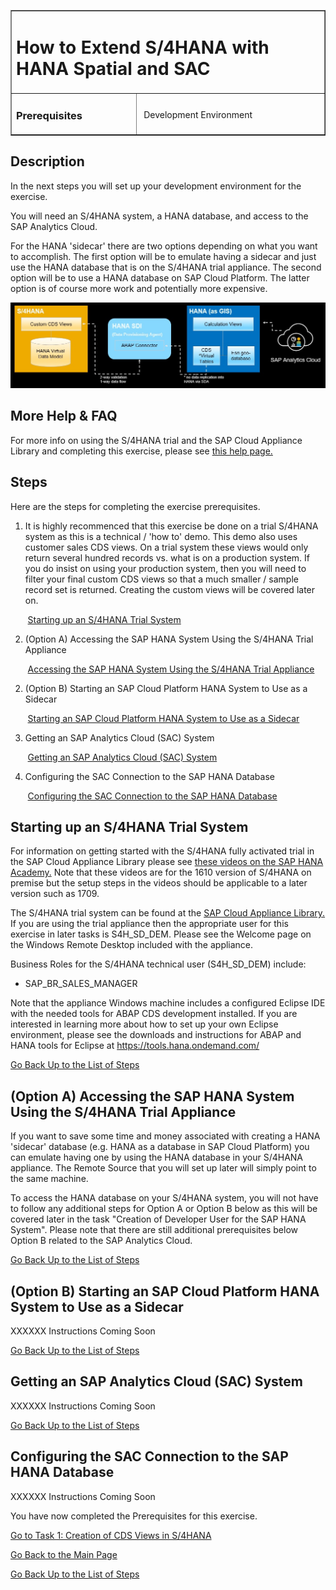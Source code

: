 <table width=100% border=>
<tr><td colspan=2><h1>How to Extend S/4HANA with HANA Spatial and SAC&nbsp;&nbsp;&nbsp;&nbsp;&nbsp;&nbsp;&nbsp;&nbsp;&nbsp;</h1></td></tr>
<tr><td><h3>Prerequisites</h3></td><td width=60%></br>&nbsp;Development Environment</p></td></tr>
</table>

## Description

In the next steps you will set up your development environment for the exercise. 

You will need an S/4HANA system, a HANA database, and access to the SAP Analytics Cloud.

For the HANA 'sidecar' there are two options depending on what you want to accomplish. The first option will be to emulate having a sidecar and just use the HANA database that is on the S/4HANA trial appliance. The second option will be to use a HANA database on SAP Cloud Platform. The latter option is of course more work and potentially more expensive.

<img src="../images/s4HpEsriDemoArch.jpg">  

## More Help & FAQ

For more info on using the S/4HANA trial and the SAP Cloud Appliance Library and completing this exercise, please see [this help page.](genHelp.md)

## <a name="steps"></a> Steps

Here are the steps for completing the exercise prerequisites.

1. It is highly recommenced that this exercise be done on a trial S/4HANA system as this is a technical / 'how to' demo. This demo also uses customer sales CDS views. On a trial system these views would only return several hundred records vs. what is on a production system. If you do insist on using your production system, then you will need to filter your final custom CDS views so that a much smaller / sample record set is returned. Creating the custom views will be covered later on.

&nbsp;&nbsp;&nbsp;&nbsp;&nbsp;&nbsp;&nbsp;[Starting up an S/4HANA Trial System](#s4htrial)

2. (Option A) Accessing the SAP HANA System Using the S/4HANA Trial Appliance

&nbsp;&nbsp;&nbsp;&nbsp;&nbsp;&nbsp;&nbsp;[Accessing the SAP HANA System Using the S/4HANA Trial Appliance](#hdbons4h)

2. (Option B) Starting an SAP Cloud Platform HANA System to Use as a Sidecar

&nbsp;&nbsp;&nbsp;&nbsp;&nbsp;&nbsp;&nbsp;[Starting an SAP Cloud Platform HANA System to Use as a Sidecar](#hdbonscp)

3. Getting an SAP Analytics Cloud (SAC) System

&nbsp;&nbsp;&nbsp;&nbsp;&nbsp;&nbsp;&nbsp;[Getting an SAP Analytics Cloud (SAC) System](#sac)

4. Configuring the SAC Connection to the SAP HANA Database

&nbsp;&nbsp;&nbsp;&nbsp;&nbsp;&nbsp;&nbsp;[Configuring the SAC Connection to the SAP HANA Database](#sactohdb)


## <a name="s4htrial"></a> Starting up an S/4HANA Trial System

For information on getting started with the S/4HANA fully activated trial in the SAP Cloud Appliance Library please see [these videos on the SAP HANA Academy.](https://www.youtube.com/playlist?list=PLkzo92owKnVwCbYmnsFkPQ8hCyzGmXO8_)  Note that these videos are for the 1610 version of S/4HANA on premise but the setup steps in the videos should be applicable to a later version such as 1709.

The S/4HANA trial system can be found at the [SAP Cloud Appliance Library.](https://cal.sap.com/console/tenant_5XPSH094G71U#/solutions/614183a7-11c6-4030-9908-81b6eab86d54) If you are using the trial appliance then the appropriate user for this exercise in later tasks is S4H_SD_DEM. Please see the Welcome page on the Windows Remote Desktop included with the appliance. 

Business Roles for the S/4HANA technical user (S4H_SD_DEM) include:
* SAP_BR_SALES_MANAGER

Note that the appliance Windows machine includes a configured Eclipse IDE with the needed tools for ABAP CDS development installed. If you are interested in learning more about how to set up your own Eclipse environment, please see the downloads and instructions for ABAP and HANA tools for Eclipse at https://tools.hana.ondemand.com/

[Go Back Up to the List of Steps](#steps)

## <a name="hdbons4h"></a> (Option A) Accessing the SAP HANA System Using the S/4HANA Trial Appliance

If you want to save some time and money associated with creating a HANA 'sidecar' database (e.g. HANA as a database in SAP Cloud Platform) you can emulate having one by using the HANA database in your S/4HANA appliance. The Remote Source that you will set up later will simply point to the same machine.

To access the HANA database on your S/4HANA system, you will not have to follow any additional steps for Option A or Option B below as this will be covered later in the task "Creation of Developer User for the SAP HANA System". Please note that there are still additional prerequisites below Option B related to the SAP Analytics Cloud.

[Go Back Up to the List of Steps](#steps)

## <a name="hdbonscp"></a> (Option B) Starting an SAP Cloud Platform HANA System to Use as a Sidecar

XXXXXX Instructions Coming Soon

[Go Back Up to the List of Steps](#steps)

## <a name="sac"></a> Getting an SAP Analytics Cloud (SAC) System

XXXXXX Instructions Coming Soon

[Go Back Up to the List of Steps](#steps)

## <a name="sactohdb"></a> Configuring the SAC Connection to the SAP HANA Database

XXXXXX Instructions Coming Soon

You have now completed the Prerequisites for this exercise.

[Go to Task 1: Creation of CDS Views in S/4HANA](../exercises/s4hViews.md)

[Go Back to the Main Page](../demoHowTo.md)

[Go Back Up to the List of Steps](#steps)
